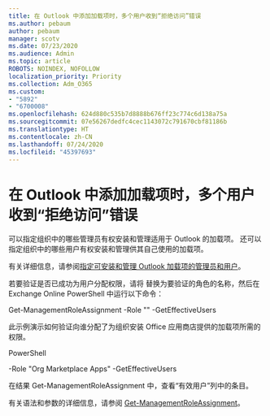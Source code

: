 ```yaml
---
title: 在 Outlook 中添加加载项时，多个用户收到“拒绝访问”错误
ms.author: pebaum
author: pebaum
manager: scotv
ms.date: 07/23/2020
ms.audience: Admin
ms.topic: article
ROBOTS: NOINDEX, NOFOLLOW
localization_priority: Priority
ms.collection: Adm_O365
ms.custom:
- "5892"
- "6700008"
ms.openlocfilehash: 624d880c535b7d8888b676ff23c774c6d138a75a
ms.sourcegitcommit: 07e56267dedfc4cec1143072c791670cbf81186b
ms.translationtype: HT
ms.contentlocale: zh-CN
ms.lasthandoff: 07/24/2020
ms.locfileid: "45397693"
---
```

# <a name="multiple-users-get-access-denied-error-while-adding-add-ins-in-outlook"></a>在 Outlook 中添加加载项时，多个用户收到“拒绝访问”错误

可以指定组织中的哪些管理员有权安装和管理适用于 Outlook 的加载项。 还可以指定组织中的哪些用户有权安装和管理供其自己使用的加载项。

有关详细信息，请参阅[指定可安装和管理 Outlook 加载项的管理员和用户](https://docs.microsoft.com/exchange/clients-and-mobile-in-exchange-online/add-ins-for-outlook/specify-who-can-install-and-manage-add-ins)。

若要验证是否已成功为用户分配权限，请将 <Role Name> 替换为要验证的角色的名称，然后在 Exchange Online PowerShell 中运行以下命令：

Get-ManagementRoleAssignment -Role "<Role Name>" -GetEffectiveUsers

此示例演示如何验证向谁分配了为组织安装 Office 应用商店提供的加载项所需的权限。

PowerShell

-Role "Org Marketplace Apps" -GetEffectiveUsers

在结果 Get-ManagementRoleAssignment 中，查看“有效用户”列中的条目。

有关语法和参数的详细信息，请参阅 [Get-ManagementRoleAssignment](https://docs.microsoft.com/powershell/module/exchange/get-managementroleassignment)。
 